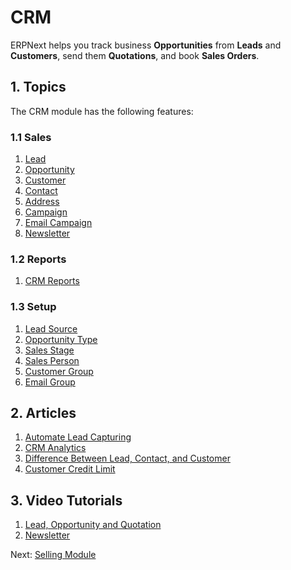 <!-- add-breadcrumbs -->
<!-- title: CRM -->
# CRM

ERPNext helps you track business **Opportunities** from **Leads** and
**Customers**, send them **Quotations**, and book **Sales Orders**.

## 1. Topics
The CRM module has the following features:

### 1.1 Sales
1. [Lead](/docs/user/manual/en/CRM/lead)
1. [Opportunity](/docs/user/manual/en/CRM/opportunity)
1. [Customer](/docs/user/manual/en/CRM/customer)
1. [Contact](/docs/user/manual/en/CRM/contact)
1. [Address](/docs/user/manual/en/CRM/address)
1. [Campaign](/docs/user/manual/en/CRM/campaign)
1. [Email Campaign](/docs/user/manual/en/CRM/email-campaign)
1. [Newsletter](/docs/user/manual/en/CRM/newsletter)

### 1.2 Reports
1. [CRM Reports](/docs/user/manual/en/CRM/crm_reports)

### 1.3 Setup
1. [Lead Source](/docs/user/manual/en/CRM/lead_source)
1. [Opportunity Type](/docs/user/manual/en/CRM/opportunity_type)
1. [Sales Stage](/docs/user/manual/en/CRM/sales_stage)
1. [Sales Person](/docs/user/manual/en/CRM/sales-person)
1. [Customer Group](/docs/user/manual/en/CRM/customer-group)
1. [Email Group](/docs/user/manual/en/CRM/email_group)

## 2. Articles
1. [Automate Lead Capturing](/docs/user/manual/en/CRM/articles/automate_lead_capturing)
1. [CRM Analytics](/docs/user/manual/en/CRM/articles/sales_funnel)
1. [Difference Between Lead, Contact, and Customer](/docs/user/manual/en/CRM/articles/difference_between_lead_contact_and_customer)
1. [Customer Credit Limit](/docs/user/manual/en/accounts/credit-limit)

## 3. Video Tutorials
1. [Lead, Opportunity and Quotation](/docs/user/videos/learn/lead-to-quotation)
1. [Newsletter](/docs/user/videos/learn/newsletter)

Next: [Selling Module](/docs/user/manual/en/selling)
